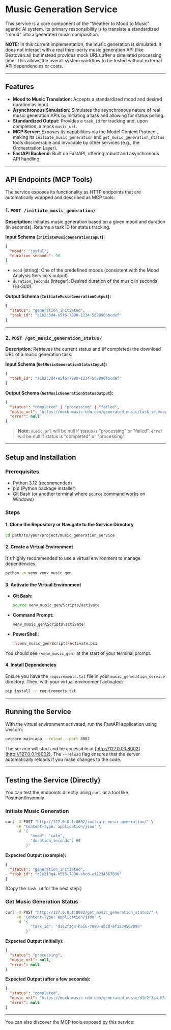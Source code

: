 # Music Generation Service

This service is a core component of the "Weather to Mood to Music" agentic AI system. Its primary responsibility is to translate a standardized "mood" into a generated music composition.

**NOTE:** In this current implementation, the music generation is simulated. It does not interact with a real third-party music generation API (like Beatoven.ai) but instead provides mock URLs after a simulated processing time. This allows the overall system workflow to be tested without external API dependencies or costs.

---

## Features

- **Mood to Music Translation:** Accepts a standardized mood and desired duration as input.
- **Asynchronous Simulation:** Simulates the asynchronous nature of real music generation APIs by initiating a task and allowing for status polling.
- **Standardized Output:** Provides a `task_id` for tracking and, upon completion, a mock `music_url`.
- **MCP Server:** Exposes its capabilities via the Model Context Protocol, making its `initiate_music_generation` and `get_music_generation_status` tools discoverable and invocable by other services (e.g., the Orchestration Layer).
- **FastAPI Backend:** Built on FastAPI, offering robust and asynchronous API handling.

---

## API Endpoints (MCP Tools)

The service exposes its functionality as HTTP endpoints that are automatically wrapped and described as MCP tools:

### 1. `POST /initiate_music_generation/`

**Description:** Initiates music generation based on a given mood and duration (in seconds). Returns a task ID for status tracking.

**Input Schema (`InitiateMusicGenerationInput`):**
```json
{
  "mood": "joyful",
  "duration_seconds": 90
}
```
- `mood` (string): One of the predefined moods (consistent with the Mood Analysis Service's output).
- `duration_seconds` (integer): Desired duration of the music in seconds (10-300).

**Output Schema (`InitiateMusicGenerationOutput`):**
```json
{
  "status": "generation_initiated",
  "task_id": "a1b2c3d4-e5f6-7890-1234-567890abcdef"
}
```

---

### 2. `POST /get_music_generation_status/`

**Description:** Retrieves the current status and (if completed) the download URL of a music generation task.

**Input Schema (`GetMusicGenerationStatusInput`):**
```json
{
  "task_id": "a1b2c3d4-e5f6-7890-1234-567890abcdef"
}
```

**Output Schema (`GetMusicGenerationStatusOutput`):**
```json
{
  "status": "completed" | "processing" | "failed",
  "music_url": "https://mock-music-cdn.com/generated_music/task_id_mood.mp3",
  "error": null
}
```
> **Note:** `music_url` will be null if status is "processing" or "failed". `error` will be null if status is "completed" or "processing".

---

## Setup and Installation

### Prerequisites

- Python 3.12 (recommended)
- pip (Python package installer)
- Git Bash (or another terminal where `source` command works on Windows)

### Steps

#### 1. Clone the Repository or Navigate to the Service Directory

```sh
cd path/to/your/project/music_generation_service
```

#### 2. Create a Virtual Environment

It's highly recommended to use a virtual environment to manage dependencies.

```sh
python -m venv venv_music_gen
```

#### 3. Activate the Virtual Environment

- **Git Bash:**
  ```sh
  source venv_music_gen/Scripts/activate
  ```
- **Command Prompt:**
  ```sh
  venv_music_gen\Scripts\activate
  ```
- **PowerShell:**
  ```sh
  .\venv_music_gen\Scripts\Activate.ps1
  ```

You should see `(venv_music_gen)` at the start of your terminal prompt.

#### 4. Install Dependencies

Ensure you have the `requirements.txt` file in your `music_generation_service` directory. Then, with your virtual environment activated:

```sh
pip install -r requirements.txt
```

---

## Running the Service

With the virtual environment activated, run the FastAPI application using Uvicorn:

```sh
uvicorn main:app --reload --port 8002
```

The service will start and be accessible at [http://127.0.0.1:8002](http://127.0.0.1:8002). The `--reload` flag ensures that the server automatically reloads if you make changes to the code.

---

## Testing the Service (Directly)

You can test the endpoints directly using `curl` or a tool like Postman/Insomnia.

### Initiate Music Generation

```sh
curl -X POST "http://127.0.0.1:8002/initiate_music_generation/" \
     -H "Content-Type: application/json" \
     -d '{
           "mood": "calm",
           "duration_seconds": 60
         }'
```

**Expected Output (example):**
```json
{
  "status": "generation_initiated",
  "task_id": "d1e2f3g4-h5i6-7890-abcd-ef1234567890"
}
```
(Copy the `task_id` for the next step.)

### Get Music Generation Status

```sh
curl -X POST "http://127.0.0.1:8002/get_music_generation_status/" \
     -H "Content-Type: application/json" \
     -d '{
           "task_id": "d1e2f3g4-h5i6-7890-abcd-ef1234567890"
         }'
```

**Expected Output (initially):**
```json
{
  "status": "processing",
  "music_url": null,
  "error": null
}
```

**Expected Output (after a few seconds):**
```json
{
  "status": "completed",
  "music_url": "https://mock-music-cdn.com/generated_music/d1e2f3g4-h5i6-7890-abcd-ef1234567890_calm.mp3",
  "error": null
}
```

---

You can also discover the MCP tools exposed by this service:

```sh